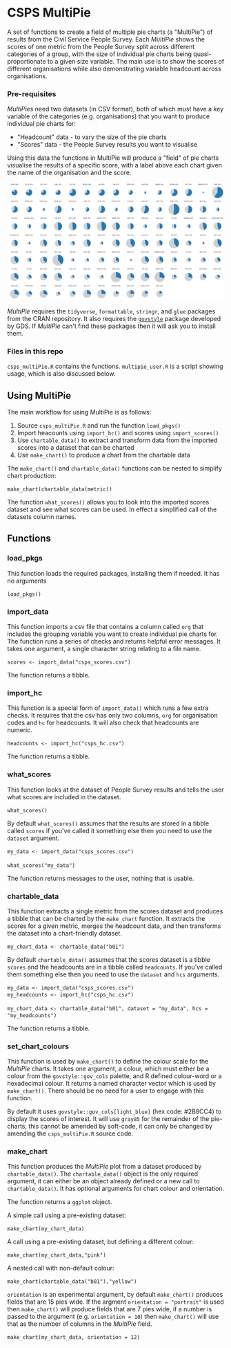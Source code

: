 # CSPS MultiPie
A set of functions to create a field of multiple pie charts (a "MultiPie") of results from the Civil Service People Survey. Each _MultiPie_ shows the scores of one metric from the People Survey split across different categories of a group, with the size of individual pie charts being quasi-proportionate to a given size variable. The main use is to show the scores of different organisations while also demonstrating variable headcount across organisations.

### Pre-requisites
_MultiPies_ need two datasets (in CSV format), both of which must have a key variable of the categories (e.g. organisations) that you want to produce individual pie charts for:

* "Headcount" data - to vary the size of the pie charts
* "Scores" data - the People Survey results you want to visualise

Using this data the functions in MultiPie will produce a "field" of pie charts visualise the results of a specific score, with a label above each chart given the name of the organisation and the score.

![Example "field" of pie charts](multipies.png)

_MultiPie_ requires the `tidyverse`, `formattable`, `stringr`, and `glue` packages from the CRAN repository. It also requires the [`govstyle`](https://github.com/ukgovdatascience/govstyle) package developed by GDS. If _MultiPie_ can't find these packages then it will ask you to install them.

### Files in this repo
`csps_multiPie.R` contains the functions. `multipie_user.R` is a script showing usage, which is also discussed below.

## Using MultiPie
The main workflow for using MultiPie is as follows:

1. Source `csps_multiPie.R` and run the function `load_pkgs()`
2. Import heacounts using `import_hc()` and scores using `import_scores()`
3. Use `chartable_data()` to extract and transform data from the imported scores into a dataset that can be charted
4. Use `make_chart()` to produce a chart from the chartable data

The `make_chart()` and `chartable_data()` functions can be nested to simplify chart production:

```
make_chart(chartable_data(metric))
```

The function `what_scores()` allows you to look into the imported scores dataset and see what scores can be used. In effect a simplified call of the datasets column names.

## Functions

### load_pkgs
This function loads the required packages, installing them if needed. It has no arguments

```
load_pkgs()
```

### import_data
This function imports a csv file that contains a column called `org` that includes the grouping variable you want to create individual pie charts for. The function runs a series of checks and returns helpful error messages. It takes one argument, a single character string relating to a file name.

```
scores <- import_data("csps_scores.csv")
```

The function returns a tibble.

### import_hc
This function is a special form of `import_data()` which runs a few extra checks. It requires that the csv has only two columns, `org` for organisation codes and `hc` for headcounts. It will also check that headcounts are numeric.

```
headcounts <- import_hc("csps_hc.csv")
```

The function returns a tibble.

### what_scores
This function looks at the dataset of People Survey results and tells the user what scores are included in the dataset.

```
what_scores()
```

By default `what_scores()` assumes that the results are stored in a tibble called `scores` if you've called it something else then you need to use the `dataset` argument.

```
my_data <- import_data("csps_scores.csv")

what_scores("my_data")
```

The function returns messages to the user, nothing that is usable.

### chartable_data
This function extracts a single metric from the scores dataset and produces a tibble that can be charted by the `make_chart` function. It extracts the scores for a given metric, merges the headcount data, and then transforms the dataset into a chart-friendly dataset.

```
my_chart_data <- chartable_data("b01")
```

By default `chartable_data()` assumes that the scores dataset is a tibble `scores` and the headcounts are in a tibble called `headcounts`. If you've called them something else then you need to use the `dataset` and `hcs` arguments.

```
my_data <- import_data("csps_scores.csv")
my_headcounts <- import_hc("csps_hc.csv")

my_chart_data <- chartable_data("b01", dataset = "my_data", hcs = "my_headcounts")
```

The function returns a tibble.

### set_chart_colours
This function is used by `make_chart()` to define the colour scale for the _MultiPie_ charts. It takes one argument, a colour, which must either be a colour from the `govstyle::gov_cols` palette, and R defined colour-word or a hexadecimal colour. It returns a named character vector which is used by `make_chart()`. There should be no need for a user to engage with this function.

By default it uses `govstyle::gov_cols[light_blue]` (hex code: #2B8CC4) to display the scores of interest. It will use `gray85` for the remainder of the pie-charts, this cannot be amended by soft-code, it can only be changed by amending the `csps_multiPie.R` source code.

### make_chart
This function produces the _MultiPie_ plot from a dataset produced by `chartable_data()`. The `chartable_data()` object is the only required argument, it can either be an object already defined or a new call to `chartable_data()`. It has optional arguments for chart colour and orientation.

The function returns a `ggplot` object.

A simple call using a pre-existing dataset:
```
make_chart(my_chart_data)
```

A call using a pre-existing dataset, but defining a different colour:
```
make_chart(my_chart_data,"pink")
```

A nested call with non-default colour:
```
make_chart(chartable_data("b01"),"yellow")
```

`orientation` is an experimental argument, by default `make_chart()` produces fields that are 15 pies wide. If the argment `orientation = "portrait"` is used then `make_chart()` will produce fields that are 7 pies wide, if a number is passed to the argument (e.g. `orientation = 10`) then `make_chart()` will use that as the number of columns in the _MultiPie_ field.

```
make_chart(my_chart_data, orientation = 12)
```
